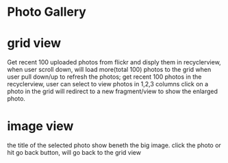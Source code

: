 # Photo Gallery

# grid view
Get recent 100 uploaded photos from flickr and disply them in recyclerview,
when user scroll down, will load more(total 100) photos to the grid
when user pull down/up to refresh the photos; get recent 100 photos 
in the recyclerview, user can select to view photos in 1,2,3 columns
click on a photo in the grid will redirect to a new fragment/view to show the enlarged photo.

# image view
the title of the selected photo show beneth the big image.
click the photo or hit go back button, will go back to the grid view
